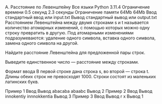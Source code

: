 A. Расстояние по Левенштейну
Все языки	Python 3.11.4
Ограничение времени	0.5 секунд	2.3 секунды
Ограничение памяти	64Mb	64Mb
Ввод	стандартный ввод или input.txt
Вывод	стандартный вывод или output.txt
Расстоянием Левенштейна между двумя строками s и t называется количество атомарных изменений, с помощью которых можно одну строку превратить в другую. Под атомарными изменениями подразумеваются: удаление одного символа, вставка одного символа, замена одного символа на другой.

Найдите расстояние Левенштейна для предложенной пары строк.

Выведите единственное число — расстояние между строками.

Формат ввода
В первой строке дана строка s, во второй — строка t. Длины обеих строк не превосходят 1000. Строки состоят из маленьких латинских букв.

Пример 1
Ввод	Вывод
abacaba
abaabc
Вывод
2
Пример 2
Ввод	Вывод
innokentiy
innnokkentia
Вывод
3
Пример 3
Ввод	Вывод
r
x
Вывод
1